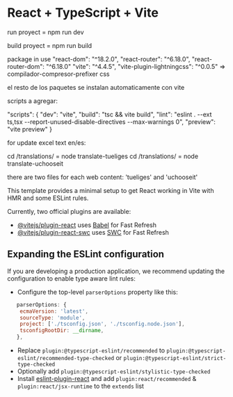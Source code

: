 # React + TypeScript + Vite

run proyect = npm run dev

build proyect = npm run build



package in use
   "react-dom": "^18.2.0",
   "react-router": "^6.18.0",
   "react-router-dom": "^6.18.0"
   "vite": "^4.4.5",
   "vite-plugin-lightningcss": "^0.0.5"  => compilador-compresor-prefixer css

   el resto de los paquetes se instalan automaticamente con vite



   scripts a agregar: 

  "scripts": {
    "dev": "vite",
    "build": "tsc && vite build",
    "lint": "eslint . --ext ts,tsx --report-unused-disable-directives --max-warnings 0",
    "preview": "vite preview"
  }


for update excel text en/es: 

cd /translations/ = node translate-tueliges
cd /translations/ = node translate-uchooseit

there are two files for each web content: 'tueliges' and 'uchooseit' 












This template provides a minimal setup to get React working in Vite with HMR and some ESLint rules.

Currently, two official plugins are available:

- [@vitejs/plugin-react](https://github.com/vitejs/vite-plugin-react/blob/main/packages/plugin-react/README.md) uses [Babel](https://babeljs.io/) for Fast Refresh
- [@vitejs/plugin-react-swc](https://github.com/vitejs/vite-plugin-react-swc) uses [SWC](https://swc.rs/) for Fast Refresh

## Expanding the ESLint configuration

If you are developing a production application, we recommend updating the configuration to enable type aware lint rules:

- Configure the top-level `parserOptions` property like this:

```js
   parserOptions: {
    ecmaVersion: 'latest',
    sourceType: 'module',
    project: ['./tsconfig.json', './tsconfig.node.json'],
    tsconfigRootDir: __dirname,
   },
```

- Replace `plugin:@typescript-eslint/recommended` to `plugin:@typescript-eslint/recommended-type-checked` or `plugin:@typescript-eslint/strict-type-checked`
- Optionally add `plugin:@typescript-eslint/stylistic-type-checked`
- Install [eslint-plugin-react](https://github.com/jsx-eslint/eslint-plugin-react) and add `plugin:react/recommended` & `plugin:react/jsx-runtime` to the `extends` list
